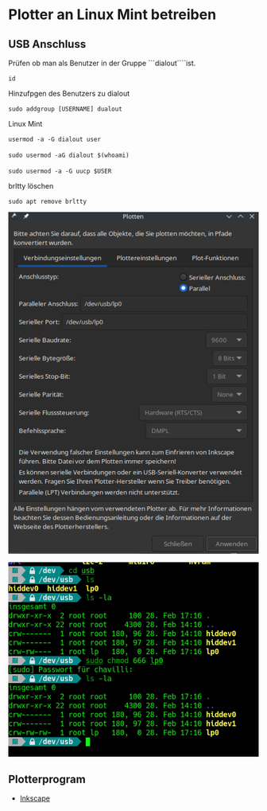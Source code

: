 # Plotter an Linux Mint betreiben

## USB Anschluss

Prüfen ob man als Benutzer in der Gruppe ```dialout````ist.

    id

Hinzufpgen des Benutzers zu dialout

    sudo addgroup [USERNAME] dualout

Linux Mint

    usermod -a -G dialout user

    sudo usermod -aG dialout $(whoami)

    sudo usermod -a -G uucp $USER

brltty löschen

    sudo apt remove brltty


![Alternativtext](https://github.com/guggenbergerME/linux_codes/blob/main/Drucker/Plotter/Inkscape.png "optional image title")

![Alternativtext](https://github.com/guggenbergerME/linux_codes/blob/main/Drucker/Plotter/chmod_usb.png "optional image title")

## Plotterprogram
+ [Inkscape](https://inkscape.org/de/)
